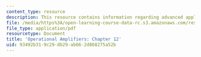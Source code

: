 ```yaml
---
content_type: resource
description: This resource contains information regarding advanced applications.
file: /media/https%3A/open-learning-course-data-rc.s3.amazonaws.com/res-6-010-electronic-feedback-systems-spring-2013/93492b319c29db29ab662d868275a52b_MITRES_6-010S13_chap12.pdf
file_type: application/pdf
resourcetype: Document
title: 'Operational Amplifiers: Chapter 12'
uid: 93492b31-9c29-db29-ab66-2d868275a52b
---
```

